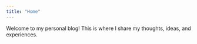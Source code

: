 ```yaml
---
title: "Home"
---
```


Welcome to my personal blog! This is where I share my thoughts, ideas, and experiences.
